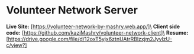 # Volunteer Network Server
**Live Site:** [https://volunteer-network-by-mashry.web.app/]\
**Client side code:** [https://github.com/kaziMashry/volunteer-network-client]\
**Resume:** [https://drive.google.com/file/d/12oxT5yjx6ztnUAtrRBlzxjm2JyvlzU-c/view?]
